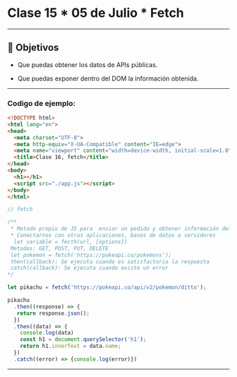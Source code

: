 # Clase 15 * 05 de Julio * Fetch

---

## 🏁 Objetivos

- Que puedas obtener los datos de APIs públicas.

- Que puedas exponer dentro del DOM la información obtenida.


---

### Codigo de ejemplo:

```HTML
<!DOCTYPE html>
<html lang="en">
<head>
  <meta charset="UTF-8">
  <meta http-equiv="X-UA-Compatible" content="IE=edge">
  <meta name="viewport" content="width=device-width, initial-scale=1.0">
  <title>Clase 16, fetch</title>
</head>
<body>
  <h1></h1>
  <script src="./app.js"></script>
</body>
</html>
```

```JavaScript
// fetch

/**
 * Metodo propio de JS para  enviar un pedido y obtener información del servidor
 * Conectarnos con otras aplicaciones, bases de datos o servidores
  let variable = fecth(url, [options])
 Metodos: GET, POST, PUT, DELETE
 let pokemon = fetch('https://pokeapi.co/pokemons');
 then(callback): Se ejecuta cuando es satisfactoria la respuesta
 catch(callback): Se ejecuta cuando existe un error
*/

let pikachu = fetch('https://pokeapi.co/api/v2/pokemon/ditto');

pikachu
  .then((response) => {
   return response.json();
  })
  .then((data) => {
    console.log(data)
    const h1 = document.querySelector('h1');
    return h1.innerText = data.name;
  })
  .catch((error) => {console.log(error)})
```

---

